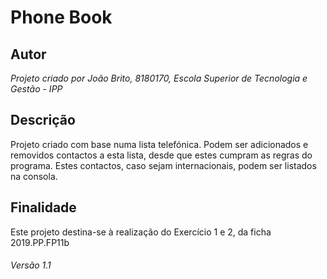 # Phone Book

## Autor
*Projeto criado por João Brito, 8180170, Escola Superior de Tecnologia e Gestão - IPP*

## Descrição

Projeto criado com base numa lista telefónica. Podem ser adicionados e removidos contactos a esta lista, desde que estes cumpram as regras do programa. Estes contactos, caso sejam internacionais, podem ser listados na consola.

## Finalidade

Este projeto destina-se à realização do Exercício 1 e 2, da ficha 2019.PP.FP11b

###### Versão 1.1


